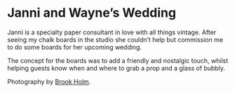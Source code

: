 # Janni and Wayne’s Wedding

Janni is a specialty paper consultant in love with all things vintage. After seeing my chalk boards in the studio she couldn’t help but commission me to do some boards for her upcoming wedding.

The concept for the boards was to add a friendly and nostalgic touch, whilst helping guests know when and where to grab a prop and a glass of bubbly.

Photography by [Brook Holm](http://www.brookeholm.com.au/).

